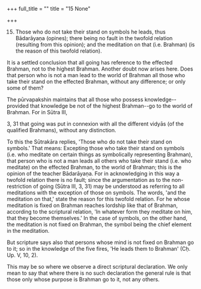 +++
full_title = ""
title = "15 None"

+++


15. Those who do not take their stand on symbols he leads, thus Bādarāyaṇa (opines); there being no fault in the twofold relation (resulting from this opinion); and the meditation on that (i.e. Brahman) (is the reason of this twofold relation).

It is a settled conclusion that all going has reference to the effected Brahman, not to the highest Brahman. Another doubt now arises here. Does that person who is not a man lead to the world of Brahman all those who take their stand on the effected Brahman, without any difference; or only some of them?

The pūrvapakshin maintains that all those who possess knowledge--provided that knowledge be not of the highest Brahman--go to the world of Brahman. For in Sūtra III,

 3, 31 that going was put in connexion with all the different vidyās (of the qualified Brahmans), without any distinction.

To this the Sūtrakāra replies, 'Those who do not take their stand on symbols.' That means: Excepting those who take their stand on symbols (i.e. who meditate on certain things as symbolically representing Brahman), that person who is not a man leads all others who take their stand (i.e. who meditate) on the effected Brahman, to the world of Brahman; this is the opinion of the teacher Bādarāyaṇa. For in acknowledging in this way a twofold relation there is no fault; since the argumentation as to the non-restriction of going (Sūtra III, 3, 31) may be understood as referring to all meditations with the exception of those on symbols. The words, 'and the meditation on that,' state the reason for this twofold relation. For he whose meditation is fixed on Brahman reaches lordship like that of Brahman, according to the scriptural relation, 'In whatever form they meditate on him, that they become themselves.' In the case of symbols, on the other hand, the meditation is not fixed on Brahman, the symbol being the chief element in the meditation.

But scripture says also that persons whose mind is not fixed on Brahman go to it; so in the knowledge of the five fires, 'He leads them to Brahman' (Cḥ. Up. V, 10, 2).

This may be so where we observe a direct scriptural declaration. We only mean to say that where there is no such declaration the general rule is that those only whose purpose is Brahman go to it, not any others.

